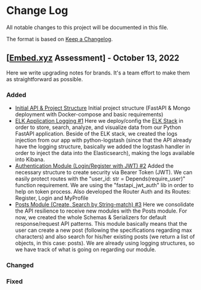 # Change Log

All notable changes to this project will be documented in this file.

The format is based on [Keep a Changelog](http://keepachangelog.com/).

## [[Embed.xyz](https://embed.xyz) Assessment] - October 13, 2022

Here we write upgrading notes for brands. It's a team effort to make them as
straightforward as possible.

### Added

- [Initial API & Project Structure](https://github.com/kevencript/embed-backend-devops/commit/5bc6bb790bf645f63f62173fa7534b10e047656a)
  Initial project structure (FastAPI & Mongo deployment with Docker-compose and basic requirements)
- [ELK Application Logging #1](https://github.com/kevencript/embed-backend-devops/commit/4bfbbb5b8ea410b221f8f8f9d07d6982ebb61a26)
  Here we deploy/config the [ELK Stack](https://www.elastic.co/pt/elastic-stack/) in order to store, search, analyze, and visualize data from our Python FastAPI application.
  Beside of the ELK stack, we created the logs injection from our app with python-logstash (since that the API already have the logging structure, basically we added the logstash handler in order to inject the data into the Elasticsearch), making the logs available into Kibana.
- [Authentication Module (Login/Register with JWT) #2](https://github.com/kevencript/embed-backend-devops/pull/2)
  Added the necessary structure to create security via Bearer Token (JWT). We can easily protect routes with the "user_id: str = Depends(require_user)" function requirement. We are using the "fastapi_jwt_auth" lib in order to help on token process. Also developed the Router Auth and its Routes: Register, Login and MyProfile
- [Posts Module (Create, Search by String-match) #3](https://github.com/kevencript/embed-backend-devops/pull/3)
  Here we consolidate the API resilience to receive new modules with the Posts module. For now, we created the whole Schemas & Serializers for default response/request API patterns. This module basically means that the user can create a new post (following the specifications regarding max characters) and also search for his/her existing posts (we return a list of objects, in this case: posts). We are already using logging structures, so we have track of what is going on regarding our module.

### Changed

### Fixed
